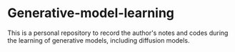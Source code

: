 # Generative-model-learning

This is a personal repository to record the author's notes and codes during the learning of generative models, including diffusion models.
